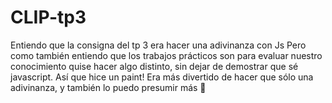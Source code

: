 # CLIP-tp3

Entiendo que la consigna del tp 3 era hacer una adivinanza con Js
Pero como también entiendo que los trabajos prácticos son para evaluar nuestro conocimiento quise hacer algo distinto, sin dejar de demostrar que sé javascript. Así que hice un paint! Era más divertido de hacer que sólo una adivinanza, y también lo puedo presumir más 🤣